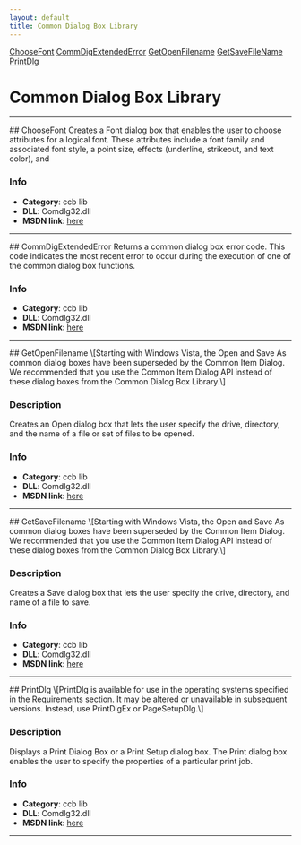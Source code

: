 ```yaml
---
layout: default
title: Common Dialog Box Library
---
```


<div class="sidenav">

<div markdown="1">

[ChooseFont](#choosefont)
[CommDigExtendedError](#commdigextendederror)
[GetOpenFilename](#getopenfilename)
[GetSaveFileName](#getsavefilename)
[PrintDlg](#printdlg)

</div>

</div>


<div class="right_main">

<div markdown="1">


Common Dialog Box Library
====================

---

<SECTION ID="choosefont"></SECTION>
## ChooseFont
Creates a Font dialog box that enables the user to choose attributes for a logical font. These attributes include a font family and associated font style, a point size, effects (underline, strikeout, and text color), and

### Info
* **Category**: ccb lib
* **DLL**: Comdlg32.dll
* **MSDN link**: <a href="https://docs.microsoft.com/en-us/previous-versions/windows/desktop/legacy/ms646914(v=vs.85)" target="_blank">here</a>

---

<SECTION ID="commdigextendederror"></SECTION>
## CommDigExtendedError
Returns a common dialog box error code. This code indicates the most recent error to occur during the execution of one of the common dialog box functions.

### Info
* **Category**: ccb lib
* **DLL**: Comdlg32.dll
* **MSDN link**: <a href="https://docs.microsoft.com/en-in/windows/win32/api/commdlg/nf-commdlg-commdlgextendederror" target="_blank">here</a>


---

<SECTION ID="getopenfilename"></SECTION>
## GetOpenFilename
\[Starting with Windows Vista, the Open and Save As common dialog boxes have been superseded by the Common Item Dialog. We recommended that you use the Common Item Dialog API instead of these dialog boxes from the Common Dialog Box Library.\]

### Description
Creates an Open dialog box that lets the user specify the drive, directory, and the name of a file or set of files to be opened.

### Info
* **Category**: ccb lib
* **DLL**: Comdlg32.dll
* **MSDN link**: <a href="https://docs.microsoft.com/en-in/windows/win32/api/commdlg/nf-commdlg-getopenfilenamea" target="_blank">here</a>

---

<SECTION ID="getsavefilename"></SECTION>
## GetSaveFilename
\[Starting with Windows Vista, the Open and Save As common dialog boxes have been superseded by the Common Item Dialog. We recommended that you use the Common Item Dialog API instead of these dialog boxes from the Common Dialog Box Library.\]

### Description
Creates a Save dialog box that lets the user specify the drive, directory, and name of a file to save.

### Info
* **Category**: ccb lib
* **DLL**: Comdlg32.dll
* **MSDN link**: <a href="https://docs.microsoft.com/en-in/windows/win32/api/commdlg/nf-commdlg-getsavefilenamea" target="_blank">here</a>


---

<SECTION ID="printdlg"></SECTION>
## PrintDlg
\[PrintDlg is available for use in the operating systems specified in the Requirements section. It may be altered or unavailable in subsequent versions. Instead, use PrintDlgEx or PageSetupDlg.\]

### Description
Displays a Print Dialog Box or a Print Setup dialog box. The Print dialog box enables the user to specify the properties of a particular print job.

### Info
* **Category**: ccb lib
* **DLL**: Comdlg32.dll
* **MSDN link**: <a href="https://docs.microsoft.com/en-us/previous-versions/windows/desktop/legacy/ms646940(v=vs.85)" target="_blank">here</a>

---

</div>

</div>
